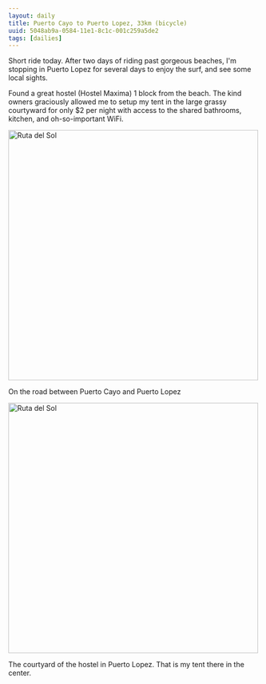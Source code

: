 ```yaml
---
layout: daily
title: Puerto Cayo to Puerto Lopez, 33km (bicycle)
uuid: 5048ab9a-0584-11e1-8c1c-001c259a5de2
tags: [dailies]
---
```

Short ride today. After two days of riding past gorgeous beaches, I'm stopping
in Puerto Lopez for several days to enjoy the surf, and see some local sights.

Found a great hostel (Hostel Maxima) 1 block from the beach. The kind owners graciously
allowed me to setup my tent in the large grassy courtyward for only $2 per night with access to the shared
bathrooms, kitchen, and oh-so-important WiFi.

<div class="caption">
<a href="http://www.flickr.com/photos/ramblurr/sets/72157628038573828/detail"
title="Ruta del Sol Photos"><img
src="http://farm7.static.flickr.com/6060/6306612807_08d33d150a.jpg" width="500"
alt="Ruta del Sol"></a>
<p>On the road between Puerto Cayo and Puerto Lopez</p>
</div>

<div class="caption">
<a href="http://www.flickr.com/photos/ramblurr/sets/72157628038573828/detail"
title="Ruta del Sol Photos"><img
src="http://farm7.static.flickr.com/6120/6306613477_71da167f02.jpg" width="500"
alt="Ruta del Sol"></a>
<p>The courtyard of the hostel in Puerto Lopez. That is my tent
there in the center.</p>
</div>
